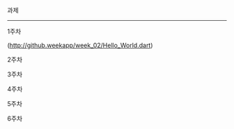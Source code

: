 과제

---------------------------------------------------------------------------------

1주차 

(http://github.weekapp/week_02/Hello_World.dart)

2주차


3주차


4주차


5주차


6주차




